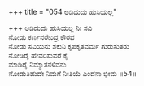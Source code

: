 +++
title = "054 ಆಡಿದುದು ಹುಸಿಯಲ್ಲ"

+++
ಆಡಿದುದು ಹುಸಿಯಲ್ಲ ನೀ ಸವಿ  
ನೋಡು ಕರ್ಣನರೇಂದ್ರ ಕೌರವ  
ನೋಡು ಸವಿಯನು ಶಕುನಿ ಕೃಪಕೃತವರ್ಮ ಗುರುಸುತರು  
ನೋಡಿರೈ ಹೇವರಿಸುವರೆ ಕೈ  
ಮಾಡಿರೈ ನಿಮ್ಮಾತನಳಿವನು  
ನೋಡುತಿಹುದೇ ನಿಮಗೆ ನೀತಿಯೆ ಎಂದನಾ ಭೀಮ      ॥54॥
